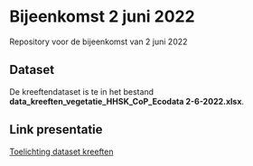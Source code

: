# Bijeenkomst 2 juni 2022
Repository voor de bijeenkomst van 2 juni 2022

## Dataset

De kreeftendataset is te in het bestand **data_kreeften_vegetatie_HHSK_CoP_Ecodata 2-6-2022.xlsx**.


## Link presentatie

[Toelichting dataset kreeften](https://redtent.github.io/presentaties/kreeften_data_presentatie.html)
